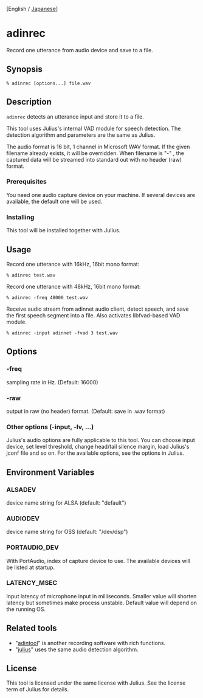 <!-- markdownlint-disable MD041 -->

[English / [Japanese](README.ja.md)]

# adinrec

Record one utterance from audio device and save to a file.

## Synopsis

```shell
% adinrec [options...] file.wav
```

## Description

`adinrec` detects an utterance input and store it to a file.

This tool uses Julius's internal VAD module for speech detection. The detection
algorithm and parameters are the same as Julius.

The audio format is 16 bit, 1 channel in Microsoft WAV format. If the given
filename already exists, it will be overridden.  When filename is "-" , the
captured data will be streamed into standard out with no header (raw) format.

### Prerequisites

You need one audio capture device on your machine.  If several devices are
available, the default one will be used.

### Installing

This tool will be installed together with Julius.

## Usage

Record one utterance with 16kHz, 16bit mono format:

```shell
% adinrec test.wav
```

Record one utterance with 48kHz, 16bit mono format:

```shell
% adinrec -freq 48000 test.wav
```

Receive audio stream from adinnet audio client, detect speech, and save the
first speech segment into a file.  Also activates libfvad-based VAD module.

```shell
% adinrec -input adinnet -fvad 3 test.wav
```

## Options

### -freq

sampling rate in Hz. (Default: 16000)

### -raw

output in raw (no header) format.  (Default: save in .wav format)

### Other options (-input, -lv, ...)

Julius's audio options are fully applicable to this tool.  You can choose input
device, set level threshold, change head/tail silence margin, load Julius's
jconf file and so on.  For the available options, see the options in Julius.

## Environment Variables

### ALSADEV

device name string for ALSA (default: "default")

### AUDIODEV

device name string for OSS (default: "/dev/dsp")

### PORTAUDIO_DEV

With PortAudio, index of capture device to use. The available devices will be
listed at startup.

### LATENCY_MSEC

Input latency of microphone input in milliseconds. Smaller value will shorten
latency but sometimes make process unstable. Default value will depend on the
running OS.

## Related tools

- "[adintool](https://github.com/julius-speech/julius/tree/master/adintool)" is
  another recording software with rich functions.
- "[julius](https://github.com/julius-speech/julius/)" uses the same audio
  detection algorithm.

## License

This tool is licensed under the same license with Julius.  See the license term
of Julius for details.
